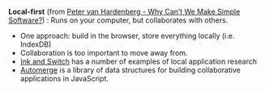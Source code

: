 **Local-first** (from [Peter van Hardenberg - Why Can’t We Make Simple Software?](https://vimeo.com/780013486)) : Runs on your computer, but collaborates with others.
- One approach: build in the browser, store everything locally (i.e. IndexDB)
- Collaboration is too important to move away from.
- [Ink and Switch](https://www.inkandswitch.com/) has a number of examples of local application research
- [Automerge](https://github.com/automerge/automerge) is a library of data structures for building collaborative applications in JavaScript.